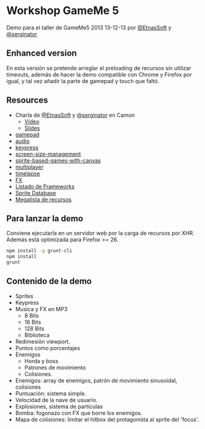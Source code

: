 # Workshop GameMe 5

Demo para el taller de GameMe5 2013
13-12-13
por [@EtnasSoft](http://twitter.com/etnassoft) y [@serginator](http://twitter.com/serginator)

## Enhanced version
En esta versión se pretende arreglar el preloading de recursos sin utilizar timeouts, además de hacer la demo compatible con Chrome y Firefox por igual, y tal vez añadir la parte de gamepad y touch que faltó.

## Resources
* Charla de [@EtnasSoft](http://twitter.com/etnassoft) y [@serginator](http://twitter.com/serginator) en Camon
   * [Video](http://vimeo.com/39259983)
   * [Slides](http://www.serginator.com/juegos-en-js)
* [gamepad](http://html5gamepad.com/)
* [audio](http://forestmist.org/share/web-audio-api-demo/)
* [keypress](http://dmauro.github.io/Keypress/)
* [screen-size-management](http://html5hub.com/screen-size-management-in-mobile-html5-games/)
* [sprite-based-games-with-canvas](http://jlongster.com/Making-Sprite-based-Games-with-Canvas)
* [multiplayer](http://flippinawesome.org/2013/09/30/building-multiplayer-games-with-node-js-and-socket-io/)
* [timelapse](http://greweb.me/2013/09/timelapse/)
* [FX](http://ionden.com/a/plugins/ion.sound/en.html)
* [Listado de Frameworks](https://gist.github.com/bebraw/768272)
* [Sprite Database](http://sdb.drshnaps.com/)
* [Megalista de recursos](http://www.mangatutorials.com/forum/showthread.php?742-The-Ultimate-Indie-Game-Developer-Resource-List)

## Para lanzar la demo
Conviene ejecutarla en un servidor web por la carga de recursos por XHR. Además está optimizada para Firefox >= 26.
```bash
npm install -g grunt-cli
npm install
grunt
```

## Contenido de la demo
* Sprites
* Keypress
* Musica y FX en MP3
   - 8 Bits
   - 16 Bits
   - 128 Bits
   - Biblioteca
* Redimesión viewport.
* Puntos como porcentajes
* Enemigos
   * Horda y boss
   * Patrones de movimiento
   * Colisiones.
* Enemigos: array de enemigos, patrón de movimiento sinusoidal, colisiones
* Puntuación: sistema simple.
* Velocidad de la nave de usuario.
* Explosiones, sistema de partículas
* Bomba: fogonazo con FX que borre los enemigos.
* Mapa de colisiones: limitar el hitbox del protagonista al sprite del 'focus'.
